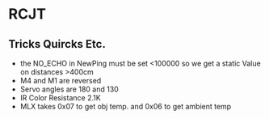 # RCJT
## Tricks Quircks Etc.
* the NO_ECHO in NewPing must be set <100000 so we get a static Value on distances >400cm 
* M4 and M1 are reversed 
* Servo angles are 180 and 130
* IR Color Resistance 2.1K
* MLX takes 0x07 to get obj temp. and 0x06 to get ambient temp

